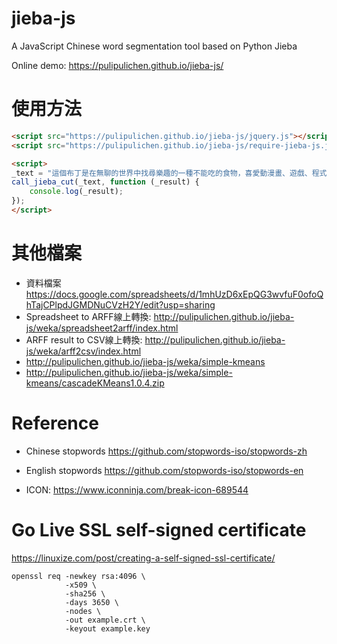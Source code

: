 jieba-js
========

A JavaScript Chinese word segmentation tool based on Python Jieba

Online demo: https://pulipulichen.github.io/jieba-js/

# 使用方法

```html
<script src="https://pulipulichen.github.io/jieba-js/jquery.js"></script>
<script src="https://pulipulichen.github.io/jieba-js/require-jieba-js.js"></script>

<script>
_text = "這個布丁是在無聊的世界中找尋樂趣的一種不能吃的食物，喜愛動漫畫、遊戲、程式，以及跟世間脫節的生活步調。";
call_jieba_cut(_text, function (_result) {
	console.log(_result);
});
</script>
```

# 其他檔案

- 資料檔案 https://docs.google.com/spreadsheets/d/1mhUzD6xEpQG3wvfuF0ofoQhTajCPlpdJGMDNuCVzH2Y/edit?usp=sharing
- Spreadsheet to ARFF線上轉換: http://pulipulichen.github.io/jieba-js/weka/spreadsheet2arff/index.html
- ARFF result to CSV線上轉換: http://pulipulichen.github.io/jieba-js/weka/arff2csv/index.html
- http://pulipulichen.github.io/jieba-js/weka/simple-kmeans
- http://pulipulichen.github.io/jieba-js/weka/simple-kmeans/cascadeKMeans1.0.4.zip

# Reference

- Chinese stopwords https://github.com/stopwords-iso/stopwords-zh
- English stopwords https://github.com/stopwords-iso/stopwords-en

- ICON: https://www.iconninja.com/break-icon-689544

# Go Live SSL self-signed certificate

https://linuxize.com/post/creating-a-self-signed-ssl-certificate/

````
openssl req -newkey rsa:4096 \
            -x509 \
            -sha256 \
            -days 3650 \
            -nodes \
            -out example.crt \
            -keyout example.key
````